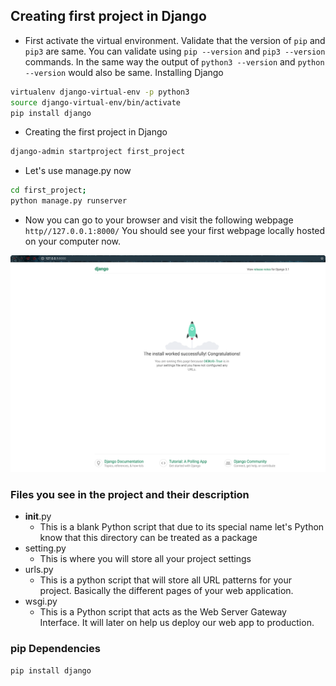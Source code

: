 

## Creating first project in Django

- First activate the virtual environment. Validate that the version of `pip` and `pip3` are same.
  You can validate using `pip --version` and `pip3 --version` commands. In the same way the output of
  `python3 --version` and `python --version` would also be same. Installing Django 
```bash
virtualenv django-virtual-env -p python3
source django-virtual-env/bin/activate
pip install django
```

- Creating the first project in Django
```bash
django-admin startproject first_project
```

- Let's use manage.py now
```bash
cd first_project;
python manage.py runserver
```

- Now you can go to your browser and visit the following webpage `http//127.0.0.1:8000/`
  You should see your first webpage locally hosted on your computer now.

![](https://github.com/codeaprendiz/_assets/blob/master/html-css-kitchen/django-task-1.png)

### Files you see in the project and their description

- __init__.py
    - This is a blank Python script that due to its special name let's Python know that this directory 
      can be treated as a package
- setting.py
    - This is where you will store all your project settings
- urls.py
    - This is a python script that will store all URL patterns for your project. Basically the different
      pages of your web application.
- wsgi.py
    - This is a Python script that acts as the Web Server Gateway Interface. It will later on help us deploy
      our web app to production.            


### pip Dependencies
```bash
pip install django
```